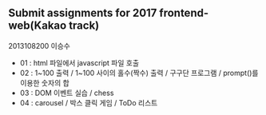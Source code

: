 ## Submit assignments for 2017 frontend-web(Kakao track)
2013108200 이승수 

+ 01 : html 파일에서 javascript 파일 호출
+ 02 : 1\~100 출력 / 1\~100 사이의 홀수(짝수) 출력 / 구구단 프로그램 / prompt()를 이용한 숫자의 합
+ 03 : DOM 이벤트 실습 / chess
+ 04 : carousel / 박스 클릭 게임 / ToDo 리스트

